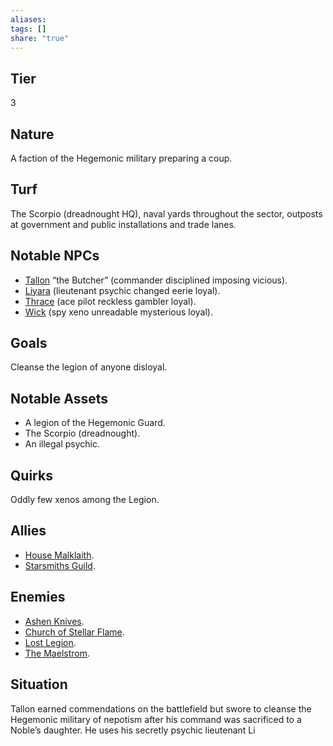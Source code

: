 ```yaml
---
aliases: 
tags: []
share: "true"
---
```

## Tier

3

## Nature

A faction of the Hegemonic military preparing a coup.

## Turf

The Scorpio (dreadnought HQ), naval yards throughout the sector, outposts at government and public installations and trade lanes.

## Notable NPCs

- [Tallon](Tallon.md) “the Butcher” (commander disciplined imposing vicious).
- [Liyara](Liyara.md) (lieutenant psychic changed eerie loyal).
- [Thrace](Thrace.md) (ace pilot reckless gambler loyal).
- [Wick](Wick.md) (spy xeno unreadable mysterious loyal).

## Goals

Cleanse the legion of anyone disloyal.

## Notable Assets

- A legion of the Hegemonic Guard.
- The Scorpio (dreadnought).
- An illegal psychic.


## Quirks

Oddly few xenos among the Legion.

## Allies

- [House Malklaith](./House%20Malklaith.md).
- [Starsmiths Guild](./Starsmiths%20Guild.md).


## Enemies

- [Ashen Knives](./Ashen%20Knives.md).
- [Church of Stellar Flame](./Church%20of%20Stellar%20Flame.md).
- [Lost Legion](./Lost%20Legion.md).
- [The Maelstrom](./The%20Maelstrom.md).


## Situation

Tallon earned commendations on the battlefield but swore to cleanse the Hegemonic military of nepotism after his command was sacrificed to a Noble’s daughter. He uses his secretly psychic lieutenant Li

